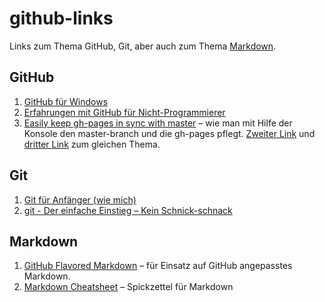 github-links
============

Links zum Thema GitHub, Git, aber auch zum Thema [Markdown](http://de.wikipedia.org/wiki/Markdown).

## GitHub

1. [GitHub für Windows](http://windows.github.com)
2. [Erfahrungen mit GitHub für Nicht-Programmierer](http://www.gruenderstory.de/github/)
3. [Easily keep gh-pages in sync with master](http://lea.verou.me/2011/10/easily-keep-gh-pages-in-sync-with-master/) – wie man mit Hilfe der Konsole den master-branch und die gh-pages pflegt. [Zweiter Link](http://brettterpstra.com/2012/09/26/github-tip-easily-sync-your-master-to-github-pages/) und [dritter Link](http://stackoverflow.com/questions/18500624/github-windows-working-with-master-and-gh-pages-branches) zum gleichen Thema.

## Git

1. [Git für Anfänger (wie mich)](http://freiquell.wordpress.com/2010/02/01/git-fur-anfanger-wie-mich/)
2. [git - Der einfache Einstieg – Kein Schnick-schnack](http://rogerdudler.github.io/git-guide/index.de.html)

## Markdown

1. [GitHub Flavored Markdown](https://help.github.com/articles/github-flavored-markdown) – für Einsatz auf GitHub angepasstes Markdown.
2. [Markdown Cheatsheet](https://github.com/adam-p/markdown-here/wiki/Markdown-Cheatsheet) – Spickzettel für Markdown
